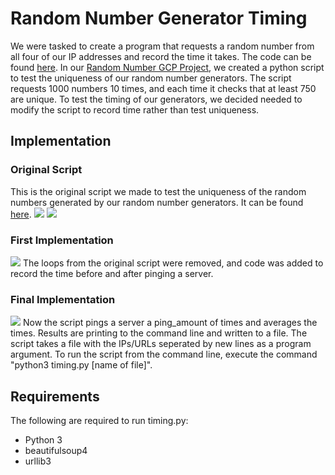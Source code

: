 # Random Number Generator Timing
We were tasked to create a program that requests a random number from all four of our IP addresses and record the time it takes. The code can be found [here](https://github.com/Andy-Vu-Viz/RandomTiming/Timing). In our [Random Number GCP Project](https://github.com/Andy-Vu-Viz/RandomNumberGen-Servlets), we created a python script to test the uniqueness of our random number generators. The script requests 1000 numbers 10 times, and each time it checks that at least 750 are unique. To test the timing of our generators, we decided needed to modify the script to record time rather than test uniqueness.

## Implementation
### Original Script
This is the original script we made to test the uniqueness of the random numbers generated by our random number generators. It can be found [here](https://github.com/Andy-Vu-Viz/RandomNumberGen-Servlets/blob/master/testscript.py).
![](https://github.com/Andy-Vu-Viz/RandomTiming/blob/master/Timing/screenshots/original_script.PNG)
![](https://github.com/Andy-Vu-Viz/RandomTiming/blob/master/Timing/screenshots/original_script_2.PNG)

### First Implementation
![](https://github.com/Andy-Vu-Viz/RandomTiming/blob/master/Timing/screenshots/first_implementation.PNG)
The loops from the original script were removed, and code was added to record the time before and after pinging a server. 

### Final Implementation
![](https://github.com/Andy-Vu-Viz/RandomTiming/blob/master/Timing/screenshots/full_implementaion.PNG)
Now the script pings a server a ping_amount of times and averages the times. Results are printing to the command line and written to a file. The script takes a file with the IPs/URLs seperated by new lines as a program argument. To run the script from the command line, execute the command "python3 timing.py [name of file]".

## Requirements
The following are required to run timing.py:
* Python 3
* beautifulsoup4
* urllib3

